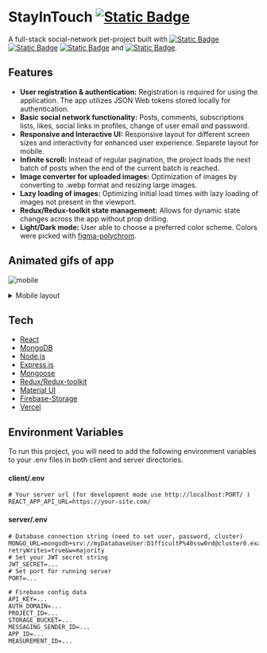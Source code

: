 # StayInTouch [![Static Badge](https://img.shields.io/badge/Open_website-grey)](https://social-network-frontend.vercel.app)

A full-stack social-network pet-project built with [![Static Badge](https://img.shields.io/badge/MongoDB-%2300ed64)](https://www.mongodb.com) [![Static Badge](https://img.shields.io/badge/Express-%237e7e7e)](https://expressjs.com) [![Static Badge](https://img.shields.io/badge/React-%23149eca)](https://react.dev) and [![Static Badge](https://img.shields.io/badge/Node-%23417e38)](https://nodejs.org).

## Features

- **User registration & authentication:** Registration is required for using the application. The app utilizes JSON Web tokens stored locally for authentication.
- **Basic social network functionality:** Posts, comments, subscriptions lists, likes, social links in profiles, change of user email and password.
- **Responsive and Interactive UI:** Responsive layout for different screen sizes and interactivity for enhanced user experience. Separete layout for mobile.
- **Infinite scroll:** Instead of regular pagination, the project loads the next batch of posts when the end of the current batch is reached.
- **Image converter for uploaded images:** Optimization of images by converting to .webp format and resizing large images.
- **Lazy loading of images:** Optimizing initial load times with lazy loading of images not present in the viewport.
- **Redux/Redux-toolkit state management:** Allows for dynamic state changes across the app without prop drilling.
- **Light/Dark mode:** User able to choose a preferred color scheme. Colors were picked with [figma-polychrom](https://github.com/evilmartians/figma-polychrom).

## Animated gifs of app
   ![mobile](https://github.com/citizenofjustice/social-network/assets/13840466/2bdc4c9b-9f29-483c-9477-679829cdc72d)

  <details>
  <summary>Mobile layout</summary>
    <table>
      <tbody>
        <tr>
          <td>
            <img src="https://github.com/citizenofjustice/social-network/assets/13840466/2bdc4c9b-9f29-483c-9477-679829cdc72d" />            
          </td>
          <td>
            <img src="[https://github.com/citizenofjustice/social-network/assets/13840466/2bdc4c9b-9f29-483c-9477-679829cdc72d](https://github.com/citizenofjustice/social-network/assets/13840466/0247d069-1ec0-4e38-a0b1-832aac0b2766)" />
          </td>
          <td>
            <img src="[https://github.com/citizenofjustice/social-network/assets/13840466/2bdc4c9b-9f29-483c-9477-679829cdc72d](https://github.com/citizenofjustice/social-network/assets/13840466/570c5621-b3b7-4ba0-a008-73bce4310c58)" />
          </td>
        </tr>
      </tbody>
    </table>
  </details>


## Tech

- [React](https://react.dev)
- [MongoDB](https://www.mongodb.com)
- [Node.js](https://nodejs.org)
- [Express.js](https://expressjs.com)
- [Mongoose](https://mongoosejs.com)
- [Redux/Redux-toolkit](https://redux.js.org)
- [Material UI](https://mui.com/material-ui/)
- [Firebase-Storage](https://firebase.google.com)
- [Vercel](https://vercel.com)

## Environment Variables

To run this project, you will need to add the following environment variables to your .env files in both client and server directories.

#### client/.env

```
# Your server url (for development mode use http://localhost:PORT/ )
REACT_APP_API_URL=https://your-site.com/
```

#### server/.env

```
# Database connection string (need to set user, password, cluster)
MONGO_URL=mongodb+srv://myDatabaseUser:D1fficultP%40ssw0rd@cluster0.example.mongodb.net/?retryWrites=true&w=majority
# Set your JWT secret string
JWT_SECRET=...
# Set port for running server
PORT=...

# Firebase config data
API_KEY=...
AUTH_DOMAIN=...
PROJECT_ID=...
STORAGE_BUCKET=...
MESSAGING_SENDER_ID=...
APP_ID=...
MEASUREMENT_ID=...
```

